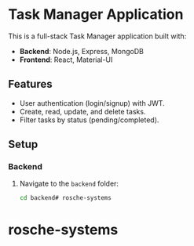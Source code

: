 # Task Manager Application

This is a full-stack Task Manager application built with:
- **Backend**: Node.js, Express, MongoDB
- **Frontend**: React, Material-UI

## Features
- User authentication (login/signup) with JWT.
- Create, read, update, and delete tasks.
- Filter tasks by status (pending/completed).

## Setup

### Backend
1. Navigate to the `backend` folder:
   ```bash
   cd backend# rosche-systems
# rosche-systems
